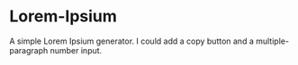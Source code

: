 # Lorem-Ipsium
A simple Lorem Ipsium generator. I could add a copy button and a multiple-paragraph number input.


